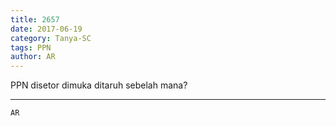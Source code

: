 ```yaml
---
title: 2657
date: 2017-06-19
category: Tanya-SC
tags: PPN
author: AR
---
```


PPN disetor dimuka ditaruh sebelah mana?

---



`AR`
